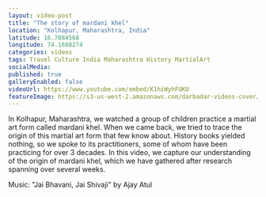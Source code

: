 ```yaml
---
layout: video-post
title: "The story of mardani khel"
location: "Kolhapur, Maharashtra, India"
latitude: 16.7084568
longitude: 74.1688274
categories: videos
tags: Travel Culture India Maharashtra History MartialArt 
socialMedia: 
published: true
galleryEnabled: false
videoUrl: https://www.youtube.com/embed/K1hiWyhFUKU
featureImage: https://s3-us-west-2.amazonaws.com/darbadar-videos-cover/1_mardani_khel.jpg
---
```



In Kolhapur, Maharashtra, we watched a group of children practice a martial art form called mardani khel. When we came back, we tried to trace the origin of this martial art form that few know about. History books yielded nothing, so we spoke to its practitioners, some of whom have been practicing for over 3 decades. In this video, we capture our understanding of the origin of mardani khel, which we have gathered after research spanning over several weeks.

Music: "Jai Bhavani, Jai Shivaji" by Ajay Atul